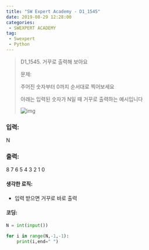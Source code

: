```yaml
---
title: "SW Expert Academy - D1_1545"
date: 2019-08-29 12:28:00
categories:
 - SWEXPERT ACADEMY
tag:
 - Swexpert
 - Python
---
```


> D1_1545. 거꾸로 출력해 보아요
>
> 문제:
>
> 주어진 숫자부터 0까지 순서대로 찍어보세요
>
> 아래는 입력된 숫자가 N일 때 거꾸로 출력하는 예시입니다
>
> ![img](https://www.swexpertacademy.com/main/common/fileDownload.do?downloadType=CKEditorImages&fileId=AV2geHu6ABcBBAS0)

### 입력:

N



### 출력:

8 7 6 5 4 3 2 1 0



#### 생각한 로직:

- 입력 받으면 거꾸로 바로 출력



#### 코딩:

```python
N = int(input())

for i in range(N,-1,-1):
    print(i,end=" ")
```

[출처]: https://www.swexpertacademy.com/